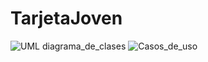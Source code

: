 # TarjetaJoven
![UML diagrama_de_clases](https://user-images.githubusercontent.com/115727238/221630338-3e6edce9-9a68-476e-a43a-fbc592ba226c.png)
![Casos_de_uso](https://user-images.githubusercontent.com/115727238/221630531-6aefd2d9-4194-4870-947e-8fee140ae08e.png)

